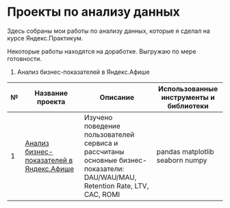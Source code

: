 # Проекты по анализу данных

Здесь собраны мои работы по анализу данных, которые я сделал на курсе Яндекс.Практикум. 

Некоторые работы находятся на доработке. Выгружаю по мере готовности.

1. Анализ бизнес-показателей в Яндекс.Афише

|№|Название проекта|Описание|Использованные инструменты и библиотеки
|-|----|---|-----
|1| <a href="https://github.com/karimovmarat/portfolio/tree/main/business_analysis#аналитика-в-яндексафише">Анализ бизнес-показателей в Яндекс.Афише</a>|Изучено поведение пользователей сервиса и рассчитаны основные бизнес-показатели: DAU/WAU/MAU, Retention Rate, LTV, САС, ROMI|pandas matplotlib seaborn numpy
